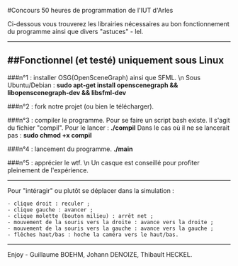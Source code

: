#Concours 50 heures de programmation de l'IUT d'Arles

Ci-dessous vous trouverez les librairies nécessaires au bon fonctionnement du programme ainsi que divers "astuces" - lel.

----------
##Fonctionnel (et testé) uniquement sous Linux
----------

###n°1 : installer OSG(OpenSceneGraph) ainsi que SFML. \n
Sous Ubuntu/Debian : **sudo apt-get install openscenegraph && libopenscenegraph-dev && libsfml-dev**

###n°2 : fork notre projet (ou bien le télécharger).

###n°3 : compiler le programme.
Pour se faire un script bash existe. Il s'agit du fichier "compil". Pour le lancer : **./compil**
Dans le cas où il ne se lancerait pas : **sudo chmod +x compil**

###n°4 : lancement du programme.
**./main**

###n°5 : apprécier le wtf. \n
Un casque est conseillé pour profiter pleinement de l'expérience.

----------

Pour "intéragir" ou plutôt se déplacer dans la simulation : 

	- clique droit : reculer ;
	- clique gauche : avancer ;
	- clique molette (bouton milieu) : arrêt net ;
	- mouvement de la souris vers la droite : avance vers la droite ;
	- mouvement de la souris vers la gauche : avance vers la gauche ;
	- flêches haut/bas : hoche la caméra vers le haut/bas.

----------

Enjoy - Guillaume BOEHM, Johann DENOIZE, Thibault HECKEL.

